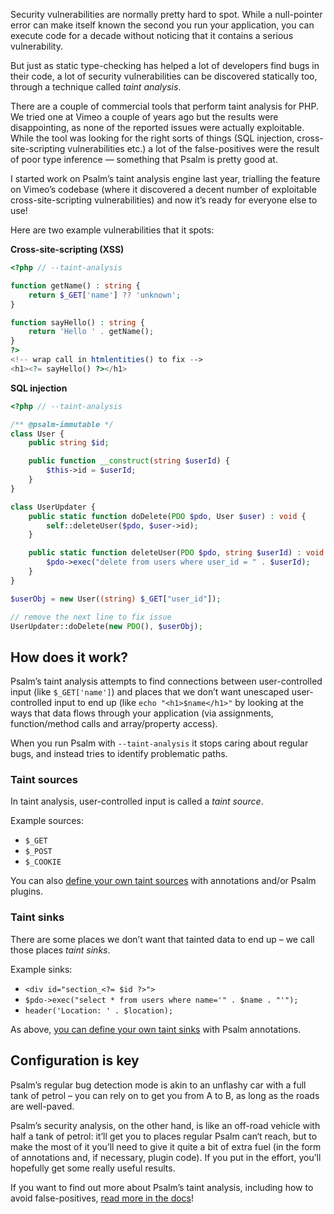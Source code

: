 <!--
  title: Detect security vulnerabilities with Psalm
  date: 2020-06-23 07:20:00
  author: Matt Brown
  author_link: https://twitter.com/mattbrowndev
  notice: TL;DR: this article describes a new Psalm utility for detecting security vulnerabilities in PHP code
-->

Security vulnerabilities are normally pretty hard to spot. While a null-pointer error can make itself known the second you run your application, you can execute code for a decade without noticing that it contains a serious vulnerability.

But just as static type-checking has helped a lot of developers find bugs in their code, a lot of security vulnerabilities can be discovered statically too, through a technique called _taint analysis_.

There are a couple of commercial tools that perform taint analysis for PHP. We tried one at Vimeo a couple of years ago but the results were disappointing, as none of the reported issues were actually exploitable. While the tool was looking for the right sorts of things (SQL injection, cross-site-scripting vulnerabilities etc.) a lot of the false-positives were the result of poor type inference — something that Psalm is pretty good at.

I started work on Psalm’s taint analysis engine last year, trialling the feature on Vimeo’s codebase (where it discovered a decent number of exploitable cross-site-scripting vulnerabilities) and now it’s ready for everyone else to use!

Here are two example vulnerabilities that it spots:

**Cross-site-scripting (XSS)**

```php
<?php // --taint-analysis

function getName() : string {
    return $_GET['name'] ?? 'unknown';
}

function sayHello() : string {
    return 'Hello ' . getName();
}
?>
<!-- wrap call in htmlentities() to fix -->
<h1><?= sayHello() ?></h1>
```

**SQL injection**

```php
<?php // --taint-analysis

/** @psalm-immutable */
class User {
    public string $id;

    public function __construct(string $userId) {
        $this->id = $userId;
    }
}

class UserUpdater {
    public static function doDelete(PDO $pdo, User $user) : void {
        self::deleteUser($pdo, $user->id);
    }

    public static function deleteUser(PDO $pdo, string $userId) : void {
        $pdo->exec("delete from users where user_id = " . $userId);
    }
}

$userObj = new User((string) $_GET["user_id"]);

// remove the next line to fix issue
UserUpdater::doDelete(new PDO(), $userObj);
```

## How does it work?

Psalm’s taint analysis attempts to find connections between user-controlled input (like `$_GET['name']`) and places that we don’t want unescaped user-controlled input to end up (like `echo "<h1>$name</h1>"` by looking at the ways that data flows through your application (via assignments, function/method calls and array/property access).

When you run Psalm with `--taint-analysis` it stops caring about regular bugs, and instead tries to identify problematic paths.

### Taint sources

In taint analysis, user-controlled input is called a _taint source_.

Example sources:
 - `$_GET`
 - `$_POST`
 - `$_COOKIE`

You can also [define your own taint sources](https://psalm.dev/docs/security_analysis/custom_taint_sources) with annotations and/or Psalm plugins.

### Taint sinks

There are some places we don’t want that tainted data to end up – we call those places _taint sinks_.

Example sinks:
 - `<div id="section_<?= $id ?>">`
 - `$pdo->exec("select * from users where name='" . $name . "'");`
 - `header('Location: ' . $location);`

As above, [you can define your own taint sinks](https://psalm.dev/docs/security_analysis/custom_taint_sinks) with Psalm annotations.

## Configuration is key

Psalm’s regular bug detection mode is akin to an unflashy car with a full tank of petrol – you can rely on to get you from A to B, as long as the roads are well-paved.

Psalm’s security analysis, on the other hand, is like an off-road vehicle with half a tank of petrol: it’ll get you to places regular Psalm can‘t reach, but to make the most of it you’ll need to give it quite a bit of extra fuel (in the form of annotations and, if necessary, plugin code). If you put in the effort, you’ll hopefully get some really useful results.

If you want to find out more about Psalm’s taint analysis, including how to avoid false-positives, [read more in the docs](/docs/security_analysis)!
